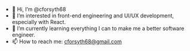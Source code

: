 - 👋 Hi, I’m @cforsyth68
- 👀 I’m interested in front-end engineering and UI/UX development, especially with React.
- 🌱 I’m currently learning everything I can to make me a better software engineer.
- 📫 How to reach me: cforsyth68@gmail.com

<!---
cforsyth68/cforsyth68 is a ✨ special ✨ repository because its `README.md` (this file) appears on your GitHub profile.
You can click the Preview link to take a look at your changes.
--->
